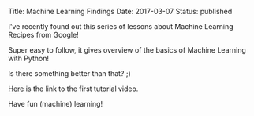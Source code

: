 Title: Machine Learning Findings
Date: 2017-03-07
Status: published

I've recently found out this series of lessons about Machine Learning Recipes from Google!

Super easy to follow, it gives overview of the basics of Machine Learning with Python!

Is there something better than that? ;)

[Here](https://www.youtube.com/watch?v=cKxRvEZd3Mw) is the link to the first tutorial video.

Have fun (machine) learning!
